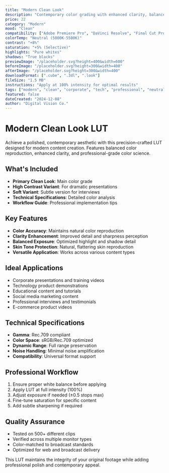 ```yaml
---
title: "Modern Clean Look"
description: "Contemporary color grading with enhanced clarity, balanced tones, and professional polish. Ideal for corporate videos, tech content, and modern storytelling."
price: 22
category: "Modern"
mood: "Clean"
compatibility: ["Adobe Premiere Pro", "DaVinci Resolve", "Final Cut Pro", "Adobe After Effects", "Avid Media Composer"]
colorTemp: "Neutral (5000K-5500K)"
contrast: "+8%"
saturation: "+5% (Selective)"
highlights: "Pure whites"
shadows: "True blacks"
previewImage: "/placeholder.svg?height=400&width=600"
beforeImage: "/placeholder.svg?height=300&width=400"
afterImage: "/placeholder.svg?height=300&width=400"
downloadFormat: [".cube", ".3dl", ".look"]
fileSize: "1.5 MB"
instructions: "Apply at 100% intensity for optimal results"
tags: ["modern", "clean", "corporate", "tech", "professional", "neutral", "contemporary"]
featured: false
dateCreated: "2024-12-08"
author: "Digital Vision Co."
---
```


# Modern Clean Look LUT

Achieve a polished, contemporary aesthetic with this precision-crafted LUT designed for modern content creation. Features balanced color reproduction, enhanced clarity, and professional-grade color science.

## What's Included

- **Primary Clean Look**: Main color grade
- **High Contrast Variant**: For dramatic presentations
- **Soft Variant**: Subtle version for interviews
- **Technical Specifications**: Detailed color analysis
- **Workflow Guide**: Professional implementation tips

## Key Features

- **Color Accuracy**: Maintains natural color reproduction
- **Clarity Enhancement**: Improved detail and sharpness perception
- **Balanced Exposure**: Optimized highlight and shadow detail
- **Skin Tone Protection**: Natural, flattering skin reproduction
- **Versatile Application**: Works across various content types

## Ideal Applications

- Corporate presentations and training videos
- Technology product demonstrations
- Educational content and tutorials
- Social media marketing content
- Professional interviews and testimonials
- E-commerce product videos

## Technical Specifications

- **Gamma**: Rec.709 compliant
- **Color Space**: sRGB/Rec.709 optimized
- **Dynamic Range**: Full range preservation
- **Noise Handling**: Minimal noise amplification
- **Compatibility**: Universal format support

## Professional Workflow

1. Ensure proper white balance before applying
2. Apply LUT at full intensity (100%)
3. Adjust exposure if needed (±0.5 stops max)
4. Fine-tune saturation for specific content
5. Add subtle sharpening if required

## Quality Assurance

- Tested on 500+ different clips
- Verified across multiple monitor types
- Color-matched to broadcast standards
- Optimized for web and broadcast delivery

This LUT maintains the integrity of your original footage while adding professional polish and contemporary appeal.
